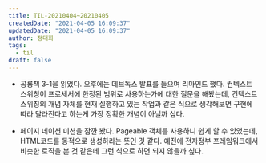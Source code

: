 ```yaml
---
title: TIL-20210404~20210405
createdDate: "2021-04-05 16:09:37"
updatedDate: "2021-04-05 16:09:37"
author: 정대화
tags:
  - til
draft: false
---
```


- 공룡책 3-1을 읽었다. 오후에는 데브독스 발표를 들으며 리마인드 했다. 컨텍스트 스위칭이 프로세서에 한정된 범위로 사용하는가에 대한 질문을 해봤는데, 컨텍스트 스위칭의 개념 자체를 현재 실행하고 있는 작업과 같은 식으로 생각해보면 구현에 따라 달라진다고 하는게 가장 정확한 개념이 아닐까 싶다.

- 페이지 네이션 미션을 잠깐 봤다. Pageable 객체를 사용하니 쉽게 할 수 있었는데, HTML코드를 동적으로 생성하라는 뜻인 것 같다. 예전에 전자정부 프레임워크에서 비슷한 로직을 본 것 같은데 그런 식으로 하면 되지 않을까 싶다.
